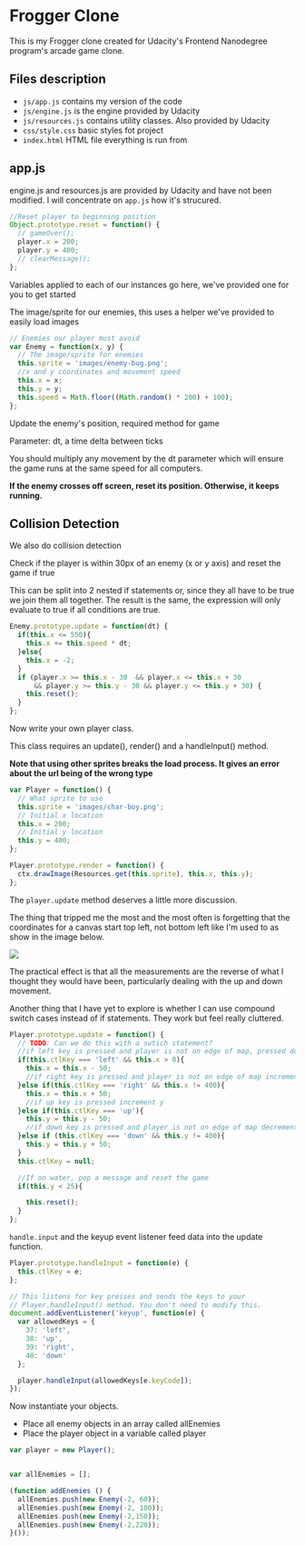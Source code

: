 # Frogger Clone

This is my Frogger clone created for Udacity's Frontend Nanodegree program's arcade game clone.


## Files description

* `js/app.js` contains my version of the code
* `js/engine.js` is the engine provided by Udacity
* `js/resources.js` contains utility classes. Also provided by Udacity
* `css/style.css` basic styles fot project
* `index.html` HTML file everything is run from

## app.js

engine.js and resources.js are provided by Udacity and have not been modified. I will concentrate on `app.js` how it's strucured.

```javascript
//Reset player to beginning position
Object.prototype.reset = function() {
  // gameOver();
  player.x = 200;
  player.y = 400;
  // clearMessage();
};
```

Variables applied to each of our instances go here, we've provided one for you to get started

The image/sprite for our enemies, this uses a helper we've provided to easily load images

```javascript
// Enemies our player must avoid
var Enemy = function(x, y) {
  // The image/sprite for enemies
  this.sprite = 'images/enemy-bug.png';
  //x and y coordinates and movement speed
  this.x = x;
  this.y = y;
  this.speed = Math.floor((Math.random() * 200) + 100);
};
```

Update the enemy's position, required method for game

Parameter: dt, a time delta between ticks

You should multiply any movement by the dt parameter which will ensure the game runs at the same speed for all computers.

**If the enemy crosses off screen, reset its position. Otherwise, it keeps running.**


##  Collision Detection

We also do collision detection

Check if the player is within 30px of an enemy (x or y axis) and reset the game if true

This can be split into 2 nested if statements or, since they all have to be true we join them all together. The result is the same, the expression will only evaluate to true if all conditions are true.

```javascript
Enemy.prototype.update = function(dt) {
  if(this.x <= 550){
    this.x += this.speed * dt;
  }else{
    this.x = -2;
  }
  if (player.x >= this.x - 30  && player.x <= this.x + 30
      && player.y >= this.y - 30 && player.y <= this.y + 30) {
    this.reset();
  }
};
```

Now write your own player class.

This class requires an update(), render() and a handleInput() method.

**Note that using other sprites breaks the load process. It gives an error about the url being of the wrong type**

```javascript
var Player = function() {
  // What sprite to use
  this.sprite = 'images/char-boy.png';
  // Initial x location
  this.x = 200;
  // Initial y location
  this.y = 400;
};

Player.prototype.render = function() {
  ctx.drawImage(Resources.get(this.sprite), this.x, this.y);
};
```

The `player.update` method deserves a little more discussion.

The thing that tripped me the most and the most often is forgetting that the coordinates for a canvas start top left, not bottom left like I'm used to as show in the image below.

![](http://media.creativebloq.futurecdn.net/sites/creativebloq.com/files/images/2013/05/Hannah/canvas1.jpg)

The practical effect is that all the measurements are the reverse of what I thought they would have been, particularly dealing with the up and down movement.

Another thing that I have yet to explore is whether I can use compound switch cases instead of if statements. They work but feel really cluttered.

```javascript
Player.prototype.update = function() {
  // TODO: Can we do this with a swtich statement?
  //if left key is pressed and player is not on edge of map, pressed decrement x
  if(this.ctlKey === 'left' && this.x > 0){
    this.x = this.x - 50;
    //if right key is pressed and player is not on edge of map increment x
  }else if(this.ctlKey === 'right' && this.x != 400){
    this.x = this.x + 50;
    //if up key is pressed increment y
  }else if(this.ctlKey === 'up'){
    this.y = this.y - 50;
    //if down key is pressed and player is not on edge of map decrement y
  }else if (this.ctlKey === 'down' && this.y != 400){
    this.y = this.y + 50;
  }
  this.ctlKey = null;

  //If on water, pop a message and reset the game
  if(this.y < 25){

    this.reset();
  }
};
```
`handle.input` and the keyup event listener feed data into the update function.

```javascript
Player.prototype.handleInput = function(e) {
  this.ctlKey = e;
};

// This listens for key presses and sends the keys to your
// Player.handleInput() method. You don't need to modify this.
document.addEventListener('keyup', function(e) {
  var allowedKeys = {
    37: 'left',
    38: 'up',
    39: 'right',
    40: 'down'
  };

  player.handleInput(allowedKeys[e.keyCode]);
});
```

Now instantiate your objects.

* Place all enemy objects in an array called allEnemies
* Place the player object in a variable called player


```javascript
var player = new Player();


var allEnemies = [];

(function addEnemies () {
  allEnemies.push(new Enemy(-2, 60));
  allEnemies.push(new Enemy(-2, 100));
  allEnemies.push(new Enemy(-2,150));
  allEnemies.push(new Enemy(-2,220));
}());
```
